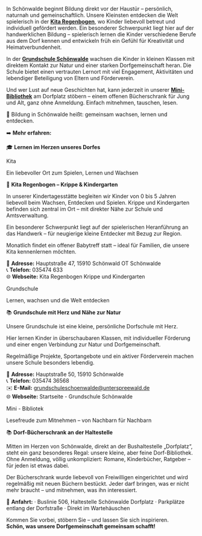 
<!-- INTRO_TEXT_START -->

In Schönwalde beginnt Bildung direkt vor der Haustür – persönlich, naturnah und gemeinschaftlich. Unsere Kleinsten entdecken die Welt spielerisch in der [**Kita Regenbogen**](/education#kita "Klick mich!"), wo Kinder liebevoll betreut und individuell gefördert werden. Ein besonderer Schwerpunkt liegt hier auf der handwerklichen Bildung – spielerisch lernen die Kinder verschiedene Berufe aus dem Dorf kennen und entwickeln früh ein Gefühl für Kreativität und Heimatverbundenheit.

In der [**Grundschule Schönwalde**](/education#grundschule "Klick mich!") wachsen die Kinder in kleinen Klassen mit direktem Kontakt zur Natur und einer starken Dorfgemeinschaft heran. Die Schule bietet einen vertrauten Lernort mit viel Engagement, Aktivitäten und lebendiger Beteiligung von Eltern und Förderverein.

Und wer Lust auf neue Geschichten hat, kann jederzeit in unserer [**Mini-Bibliothek**](/education#mini-bibliotek "Klick mich!") am Dorfplatz stöbern – einem offenen Bücherschrank für Jung und Alt, ganz ohne Anmeldung. Einfach mitnehmen, tauschen, lesen.

📖 Bildung in Schönwalde heißt: gemeinsam wachsen, lernen und entdecken.

➡️ **Mehr erfahren:**
<!-- INTRO_TEXT_END -->

<!-- SEPARATE_TEXT_START -->
🎓 **Lernen im Herzen unseres Dorfes**
<!-- SEPARATE_TEXT_END -->

<!-- KITA_NAME_START --> 
Kita 
<!-- KITA_NAME_END -->

<!-- KITA_SLOGAN_START -->
Ein liebevoller Ort zum Spielen, Lernen und Wachsen
<!-- KITA_SLOGAN_END -->

<!-- KITA_TEXT_START -->
🎨 **Kita Regenbogen – Krippe & Kindergarten**

In unserer Kindertagesstätte begleiten wir Kinder von 0 bis 5 Jahren liebevoll beim Wachsen, Entdecken und Spielen. Krippe und Kindergarten befinden sich zentral im Ort – mit direkter Nähe zur Schule und Amtsverwaltung.  

Ein besonderer Schwerpunkt liegt auf der spielerischen Heranführung an das Handwerk – für neugierige kleine Entdecker mit Bezug zur Region.  

Monatlich findet ein offener Babytreff statt – ideal für Familien, die unsere Kita kennenlernen möchten.  

📍 **Adresse:** Hauptstraße 47, 15910 Schönwald OT Schönwalde  
📞 **Telefon:** 035474 633  
🌐 **Webseite:** Kita Regenbogen Krippe und Kindergarten  
<!-- KITA_TEXT_END -->

<!-- GRUNDSCHULE_NAME_START --> 
Grundschule 
<!-- GRUNDSCHULE_NAME_END -->

<!-- GRUNDSCHULE_SLOGAN_START -->
Lernen, wachsen und die Welt entdecken
<!-- GRUNDSCHULE_SLOGAN_END -->

<!-- GRUNDSCHULE_TEXT_START -->
📚 **Grundschule mit Herz und Nähe zur Natur**  

Unsere Grundschule ist eine kleine, persönliche Dorfschule mit Herz.  

Hier lernen Kinder in überschaubaren Klassen, mit individueller Förderung und einer engen Verbindung zur Natur und Dorfgemeinschaft.  

Regelmäßige Projekte, Sportangebote und ein aktiver Förderverein machen unsere Schule besonders lebendig.  

📍 **Adresse:** Hauptstraße 50, 15910 Schönwalde  
📞 **Telefon:** 035474 36568  
✉️ **E-Mail:** grundschuleschoenwalde@unterspreewald.de  
🌐 **Webseite:** Startseite - Grundschule Schönwalde  
<!-- GRUNDSCHULE_TEXT_END -->

<!-- MINIBIBLIOTEK_NAME_START --> 
Mini - Bibliotek 
<!-- MINIBIBLIOTEK_NAME_END -->

<!-- MINIBIBLIOTEK_SLOGAN_START -->
Lesefreude zum Mitnehmen – von Nachbarn für Nachbarn
<!-- MINIBIBLIOTEK_SLOGAN_END -->

<!-- MINIBIBLIOTEK_TEXT_START -->
📚 **Dorf-Bücherschrank an der Haltestelle**  

Mitten im Herzen von Schönwalde, direkt an der Bushaltestelle „Dorfplatz“, steht ein ganz besonderes Regal: unsere kleine, aber feine Dorf-Bibliothek. Ohne Anmeldung, völlig unkompliziert: Romane, Kinderbücher, Ratgeber – für jeden ist etwas dabei.  

Der Bücherschrank wurde liebevoll von Freiwilligen eingerichtet und wird regelmäßig mit neuen Büchern bestückt. Jeder darf bringen, was er nicht mehr braucht – und mitnehmen, was ihn interessiert.  

📍 **Anfahrt:**
· Buslinie 506, Haltestelle Schönwalde Dorfplatz
· Parkplätze entlang der Dorfstraße
· Direkt im Wartehäuschen  

Kommen Sie vorbei, stöbern Sie – und lassen Sie sich inspirieren.  
**Schön, was unsere Dorfgemeinschaft gemeinsam schafft!**  
<!-- MINIBIBLIOTEK_TEXT_END -->
